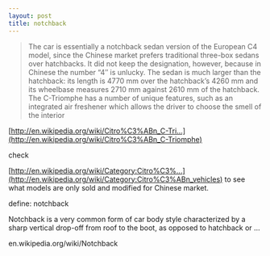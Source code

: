 ```yaml
---
layout: post
title: notchback
---
```


>The car is essentially a notchback sedan version of the European C4 model, since the Chinese market prefers traditional three-box sedans over hatchbacks. It did not keep the designation, however, because in Chinese the number “4″ is unlucky. The sedan is much larger than the hatchback: its length is 4770 mm over the hatchback’s 4260 mm and its wheelbase measures 2710 mm against 2610 mm of the hatchback. The C-Triomphe has a number of unique features, such as an integrated air freshener which allows the driver to choose the smell of the interior

  

[http://en.wikipedia.org/wiki/Citro%C3%ABn_C-Tri...](http://en.wikipedia.org/wiki/Citro%C3%ABn_C-Triomphe)

check 

[http://en.wikipedia.org/wiki/Category:Citro%C3%...](http://en.wikipedia.org/wiki/Category:Citro%C3%ABn_vehicles) to see what models are only sold and modified for Chinese market.

define: notchback

Notchback is a very common form of car body style characterized by a sharp vertical drop-off from roof to the boot, as opposed to hatchback or …

en.wikipedia.org/wiki/Notchback

